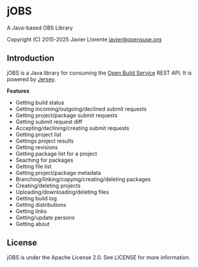 # jOBS
A Java-based OBS Library

Copyright (C) 2015-2025 Javier Llorente <javier@opensuse.org>

Introduction
---------------
jOBS is a Java library for consuming the [Open Build Service](http://openbuildservice.org/) REST API. 
It is powered by [Jersey](https://eclipse-ee4j.github.io/jersey/).

**Features**
- Getting build status
- Getting incoming/outgoing/declined submit requests
- Getting project/package submit requests
- Getting submit request diff
- Accepting/declining/creating submit requests
- Getting project list
- Gettings project results
- Getting revisions
- Getting package list for a project
- Seaching for packages
- Getting file list
- Getting project/package metadata
- Branching/linking/copying/creating/deleting packages
- Creating/deleting projects
- Uploading/downloading/deleting files
- Getting build log
- Getting distributions
- Getting links
- Getting/update persons
- Getting about

License
---------------
jOBS is under the Apache License 2.0. See LICENSE for more information.